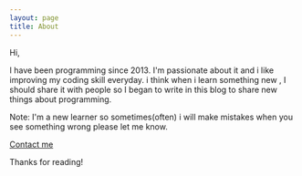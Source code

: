```yaml
---
layout: page
title: About
---
```


Hi, 

I have been programming since 2013. I'm passionate about it and i like improving my coding skill everyday.  i think when i learn something new , I should share it with people so I began to write in this blog to share new things about programming.

Note:
I'm a new learner so sometimes(often) i will make mistakes when you see something wrong please let me know.

<a href="mailto:{{ 'celiktemha@gmail.com' | encode_email }}" title="Contact me">Contact me</a>


Thanks for reading!
